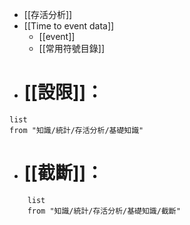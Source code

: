 - [[存活分析]]
- [[Time to event data]]
	- [[event]]
	- [[常用符號目錄]]
- # [[設限]]：
```dataview
list
from "知識/統計/存活分析/基礎知識"
```
- # [[截斷]]：
```dataview 
	list
	from "知識/統計/存活分析/基礎知識/截斷"
```
